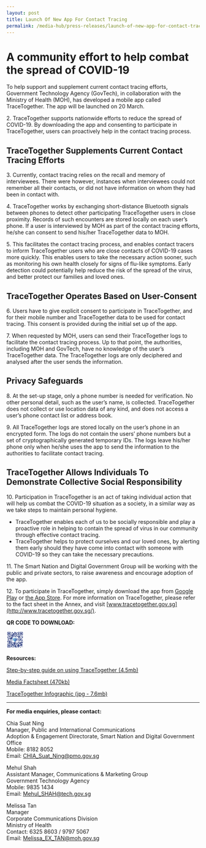 ```yaml
---
layout: post
title: Launch Of New App For Contact Tracing
permalink: /media-hub/press-releases/launch-of-new-app-for-contact-tracing
---
```

# A community effort to help combat the spread of COVID-19

To help support and supplement current contact tracing efforts, Government Technology Agency (GovTech), in collaboration with the Ministry of Health (MOH), has developed a mobile app called TraceTogether. The app will be launched on 20 March.

2\. TraceTogether supports nationwide efforts to reduce the spread of COVID-19. By downloading the app and consenting to participate in TraceTogether, users can proactively help in the contact tracing process.

## TraceTogether Supplements Current Contact Tracing Efforts

3\. Currently, contact tracing relies on the recall and memory of interviewees. There were however, instances when interviewees could not remember all their contacts, or did not have information on whom they had been in contact with.

4\. TraceTogether works by exchanging short-distance Bluetooth signals between phones to detect other participating TraceTogether users in close proximity. Records of such encounters are stored locally on each user’s phone. If a user is interviewed by MOH as part of the contact tracing efforts, he/she can consent to send his/her TraceTogether data to MOH.

5\. This facilitates the contact tracing process, and enables contact tracers to inform TraceTogether users who are close contacts of COVID-19 cases more quickly. This enables users to take the necessary action sooner, such as monitoring his own health closely for signs of flu-like symptoms. Early detection could potentially help reduce the risk of the spread of the virus, and better protect our families and loved ones.

## TraceTogether Operates Based on User-Consent

6\. Users have to give explicit consent to participate in TraceTogether, and for their mobile number and TraceTogether data to be used for contact tracing. This consent is provided during the initial set up of the app.

7\. When requested by MOH, users can send their TraceTogether logs to facilitate the contact tracing process. Up to that point, the authorities, including MOH and GovTech, have no knowledge of the user’s TraceTogether data. The TraceTogether logs are only deciphered and analysed after the user sends the information.

## Privacy Safeguards

8\. At the set-up stage, only a phone number is needed for verification. No other personal detail, such as the user’s name, is collected. TraceTogether does not collect or use location data of any kind, and does not access a user’s phone contact list or address book.

9\. All TraceTogether logs are stored locally on the user’s phone in an encrypted form. The logs do not contain the users’ phone numbers but a set of cryptographically generated temporary IDs. The logs leave his/her phone only when he/she uses the app to send the information to the authorities to facilitate contact tracing.

## TraceTogether Allows Individuals To Demonstrate Collective Social Responsibility

10\. Participation in TraceTogether is an act of taking individual action that will help us combat the COVID-19 situation as a society, in a similar way as we take steps to maintain personal hygiene.

  * TraceTogether enables each of us to be socially responsible and play a proactive role in helping to contain the spread of virus in our community through effective contact tracing.
  * TraceTogether helps to protect ourselves and our loved ones, by alerting them early should they have come into contact with someone with COVID-19 so they can take the necessary precautions.

11\. The Smart Nation and Digital Government Group will be working with the public and private sectors, to raise awareness and encourage adoption of the app.

12\. To participate in TraceTogether, simply download the app from  [Google Play](https://play.google.com/store/apps/details?id=sg.gov.tech.bluetrace&hl=en)  or  [the App Store](https://apps.apple.com/us/app/tracetogether/id1498276074). For more information on TraceTogether, please refer to the fact sheet in the Annex, and visit  [www.tracetogether.gov.sg](http://www.tracetogether.gov.sg/).

**QR CODE TO DOWNLOAD:**

<div style="width:30%"> 
<img src="/images/media-hub/press-release/2020/qr-code-tt-20-mar-2020.jpeg" alt="trace together qr code for app download" style="width:30%">
</div>
 
**Resources:**

[Step-by-step guide on using TraceTogether (4.5mb)](/files/press-releases/2020/tracetogether-step-by-step-guide.pdf)

[Media Factsheet (470kb)](/files/press-releases/2020/sndgg-tracetogether-media-factsheet-20-mar-20.pdf)

[TraceTogether Infographic (jpg - 7.6mb)](/files/press-releases/2020/tracetogether-infographic-20-mar-2020.jpeg)

---

**For media enquiries, please contact:**

Chia Suat Ning<br>
Manager, Public and International Communications<br>
Adoption & Engagement Directorate, Smart Nation and Digital Government Office<br>
Mobile: 8182 8052<br>
Email:  [CHIA_Suat_Ning@pmo.gov.sg](mailto:CHIA_Suat_Ning@pmo.gov.sg)

Mehul Shah<br>
Assistant Manager, Communications & Marketing Group<br>
Government Technology Agency<br>
Mobile: 9835 1434<br>
Email:  [Mehul_SHAH@tech.gov.sg](mailto:Mehul_SHAH@tech.gov.sg)

Melissa Tan<br>
Manager<br>
Corporate Communications Division<br>
Ministry of Health<br>
Contact: 6325 8603 / 9797 5067<br>
Email:  [Melissa_EX_TAN@moh.gov.sg](mailto:Melissa_EX_TAN@moh.gov.sg)